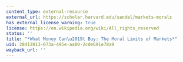```yaml
---
content_type: external-resource
external_url: https://scholar.harvard.edu/sandel/markets-morals
has_external_license_warning: true
license: https://en.wikipedia.org/wiki/All_rights_reserved
status: ''
title: "*What Money Can\u2019t Buy: The Moral Limits of Markets*"
uid: 28412813-073a-495e-aa00-2cde691e78a9
wayback_url: ''
---
```

